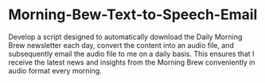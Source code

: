 # Morning-Bew-Text-to-Speech-Email
Develop a script designed to automatically download the Daily Morning Brew newsletter each day, convert the content into an audio file, and subsequently email the audio file to me on a daily basis. This ensures that I receive the latest news and insights from the Morning Brew conveniently in audio format every morning.
